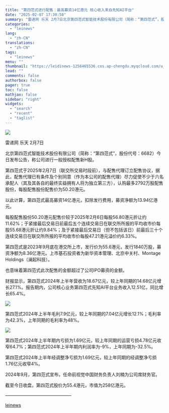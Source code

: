 ```yaml
---
title: "第四范式进行配售：最高募资14亿港元 核心收入来自先知AI平台"
date: "2025-02-07 17:30:58"
summary: "雷递网 乐天 2月7日北京第四范式智能技术股份有限公司（简称：“第四范式”，股份代号：6682）今日..."
categories:
  - "leinews"
lang:
  - "zh-CN"
translations:
  - "zh-CN"
tags:
  - "leinews"
menu: ""
thumbnail: "https://leidinews-1256465536.cos.ap-chengdu.myqcloud.com/u_News/20250207/6387454625507210604149663.jpeg"
lead: ""
comments: false
authorbox: false
pager: true
toc: false
mathjax: false
sidebar: "right"
widgets:
  - "search"
  - "recent"
  - "taglist"
---
```


![](https://p26-sign.toutiaoimg.com/tos-cn-i-axegupay5k/26a7f4d80b2f42c29ace846bfe66a2e6~tplv-tt-origin-web:gif.jpeg?_iz=58558&from=article.pc_detail&lk3s=953192f4&x-expires=1739525308&x-signature=wmXROazF2R48Kk%2FATjiMqcU5a%2BI%3D)

雷递网 乐天 2月7日  


北京第四范式智能技术股份有限公司（简称：“第四范式”，股份代号：6682）今日发布公告，称公司进行一般授权配售新H股。

第四范式于2025年2月7日（联交所交易时段前），与配售代理订立配售协议，据此，配售代理已有条件及个别同意（作为本公司的配售代理）尽力促使不少于六名承配人（其及其各自的最终实益拥有人将为独立第三方），认购最多2792万股配售股份，每股配售股份配售价为50.20港元。

以此计算，第四范式最高募资14亿港元，扣除发行费用，募资净额为13.94亿港元。

每股配售股份50.20港元配售价较于2025年2月6日每股56.80港元折让约11.62%；于紧接最后交易日前最后五个连续交易日在联交所所报的平均收市价每股55.68港元折让约9.84%；及于紧接最后交易日（但不包括该日）前最后三十个连续交易日在联交所所报的平均收市价每股47.21港元溢价约6.33%。

第四范式是2023年9月底在港交所上市，发行价为55.6港元，发行1840万股，募资净额为8.36亿港元。上市基石投资者为新华资本管理、北京中关村、Montage Holdings（澜起科技）。

也意味着第四范式此次配售的金额超过了公司IPO募资的金额。

财报显示，第四范式2024年上半年营收为18.67亿元，较上年同期的14.68亿元增长27.1%。报告期内，公司核心业务第四范式先知AI平台业务收入12.51亿，同比增长65.4%。

![](https://p3-sign.toutiaoimg.com/tos-cn-i-6w9my0ksvp/3d21832f28c648b3acc1a7dc4d961ac0~tplv-tt-origin-web:gif.jpeg?_iz=58558&from=article.pc_detail&lk3s=953192f4&x-expires=1739525308&x-signature=wCuI13QmDr8oCfhXyidWRdygfhk%3D)

第四范式2024年上半年毛利7.9亿元，较上年同期的7.04亿元增长12.1%；毛利率为42.3%，上年同期的毛利率为48%。

![](https://p3-sign.toutiaoimg.com/tos-cn-i-6w9my0ksvp/0b4913c32b474cf794cdae241d9cd42c~tplv-tt-origin-web:gif.jpeg?_iz=58558&from=article.pc_detail&lk3s=953192f4&x-expires=1739525308&x-signature=wMF7xMmAN3DRgzDVq40YcYmlinQ%3D)

第四范式2024年上半年期内亏损为1.69亿元，较上年同期的运营亏损4.78亿元收窄64.7%；第四范式2024年上半年期内利润率为-9%，上年同期为-32.5%。

第四范式2024年上半年经调整净亏损为1.69亿元，较上年同期的经调整净亏损1.76亿元收窄4%。

2024年9月，第四范式宣布，任命前视觉中国财务负责人刘楠为公司席财务官。

截至今日收盘，第四范式股价为55.4港元，市值为258亿港元。

———————————————

[leinews](https://www.leinews.com/n28974/detail.html)
